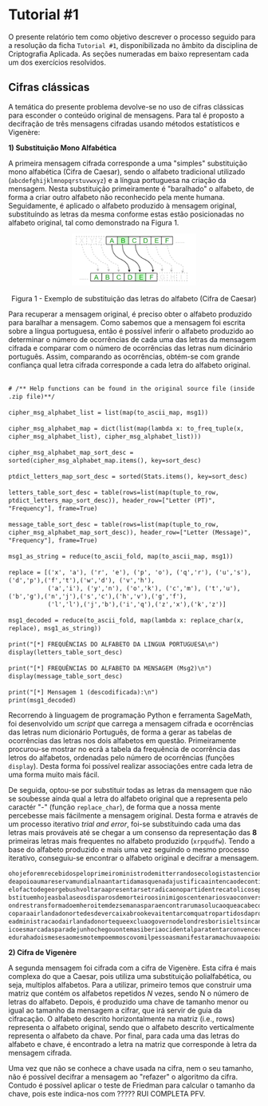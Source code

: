 # Tutorial #1

O presente relatório tem como objetivo descrever o processo seguido para a resolução da ficha `Tutorial #1`, disponibilizada no âmbito da disciplina de Criptografia Aplicada. As seções numeradas em baixo representam cada um dos exercícios resolvidos.

## Cifras clássicas

A temática do presente problema devolve-se no uso de cifras clássicas para esconder o conteúdo original de mensagens. Para tal é proposto a decifração de três mensagens cifradas usando métodos estatísticos e Vigenère:

**1) Substituição Mono Alfabética**

A primeira mensagem cifrada corresponde a uma "simples" substituição mono alfabética (Cifra de Caesar), sendo o alfabeto tradicional utilizado (`abcdefghijklmnopqrstuvwxyz`) e a língua portuguesa na criação da mensagem. Nesta substituição primeiramente é "baralhado" o alfabeto, de forma a criar outro alfabeto não reconhecido pela mente humana. Seguidamente, é aplicado o alfabeto produzido à mensagem original, substituíndo as letras da mesma conforme estas estão posicionadas no alfabeto original, tal como demonstrado na Figura 1.

<center>

<img src="https://raw.githubusercontent.com/freitzzz/cinderela/master/crypto/ciphers/caesar_cipher_alphabet_substituiton_example.png" alt="caesar_cipher_alphabet_substituiton_example" width="250"/>

Figura 1 - Exemplo de substituição das letras do alfabeto (Cifra de Caesar)

</center>

Para recuperar a mensagem original, é preciso obter o alfabeto produzido para baralhar a mensagem. Como sabemos que a mensagem foi escrita sobre a língua portuguesa, então é possível inferir o alfabeto produzido ao determinar o número de ocorrências de cada uma das letras da mensagem cifrada e comparar com o número de ocorrências das letras num dicinário português. Assim, comparando as ocorrências, obtém-se com grande confiança qual letra cifrada corresponde a cada letra do alfabeto original.

```

# /** Help functions can be found in the original source file (inside .zip file)**/

cipher_msg_alphabet_list = list(map(to_ascii_map, msg1))

cipher_msg_alphabet_map = dict(list(map(lambda x: to_freq_tuple(x, cipher_msg_alphabet_list), cipher_msg_alphabet_list)))

cipher_msg_alphabet_map_sort_desc = sorted(cipher_msg_alphabet_map.items(), key=sort_desc)

ptdict_letters_map_sort_desc = sorted(Stats.items(), key=sort_desc)

letters_table_sort_desc = table(rows=list(map(tuple_to_row, ptdict_letters_map_sort_desc)), header_row=["Letter (PT)", "Frequency"], frame=True)

message_table_sort_desc = table(rows=list(map(tuple_to_row, cipher_msg_alphabet_map_sort_desc)), header_row=["Letter (Message)", "Frequency"], frame=True)

msg1_as_string = reduce(to_ascii_fold, map(to_ascii_map, msg1))

replace = [('x', 'a'), ('r', 'e'), ('p', 'o'), ('q','r'), ('u','s'),('d','p'),('f','t'),('w','d'), ('v','h'),
           ('a','i'), ('y','n'), ('o','k'), ('c','m'), ('t','u'), ('b','g'),('n','j'),('s','c'),('h','v'),('g','f'),
           ('l','l'),('j','b'),('i','q'),('z','x'),('k','z')]

msg1_decoded = reduce(to_ascii_fold, map(lambda x: replace_char(x, replace), msg1_as_string))

print("[*] FREQUÊNCIAS DO ALFABETO DA LINGUA PORTUGUESA\n")
display(letters_table_sort_desc)

print("[*] FREQUÊNCIAS DO ALFABETO DA MENSAGEM (Msg2)\n")
display(message_table_sort_desc)

print("[*] Mensagem 1 (descodificada):\n")
print(msg1_decoded)
```

Recorrendo à linguagem de programação Python e ferramenta SageMath, foi desenvolvido um *script* que carrega a mensagem cifrada e ocorrências das letras num dicionário Português, de forma a gerar as tabelas de ocorrências das letras nos dois alfabetos em questão. Primeiramente procurou-se mostrar no ecrã a tabela da frequência de ocorrência das letros do alfabetos, ordenadas pelo número de ocorrências (funções `display`). Desta forma foi possível realizar associações entre cada letra de uma forma muito mais fácil.

De seguida, optou-se por substituir todas as letras da mensagem que não se soubesse ainda qual a letra do alfabeto original que a representa pelo caractér "-" (função `replace_char`), de forma que a nossa mente percebesse mais fácilmente a mensagem original. Desta forma e através de um processo iterativo *trial and error*, foi-se substítuindo cada uma das letras mais prováveis até se chegar a um consenso da representação das **8** primeiras letras mais frequentes no alfabeto produzido (`xrpqudfw`). Tendo a base do alfabeto produzido e mais uma vez seguindo o mesmo processo iterativo, conseguiu-se encontrar o alfabeto original e decifrar a mensagem.

```
ohojeforemrecebidospeloprimeiroministrodemitterrandosecologistastencionamaceitarasdesculpasesaudarasuapromessa
deapoioaumareservamundialnaantartidamasquenadajustificaaintencaodecontinuarcomasexperienciasdematerialatomicop
elofactodegeorgebushvoltaraapresentarsetradicaonopartidentrecatolicoseprotestantesnairlandadonorteaspalavrassu
bstituemhojeasbalaseosdisparosdemorteiroosinimigoscentenariosvaoconversarsobamediacaodepeterbrookeoministrodel
ondrestransformadoemheroitemdezsemanasparaencontrarumasolucaoqueacabecomumaguerracivildedecadasministrobritani
coparaairlandadonortedesdevercaixabrookevaitentarcomquatropartidosdaprovinciachegaraacordoquantoaumanovaformad
eadministracaodairlandadonortequeexcluaogovernodelondresborisieltsincandidatoapresidenciadarepublicarussaemele
icoesmarcadasparadejunhochegouontemasiberiaocidentalparatentarconvencerosmineirosdokuzbassasuspenderemagrevequ
edurahadoismesesaomesmotempoemmoscovomilpessoasmanifestaramachuvaapoioasuacandidaturaapesardascriticasdealgumasintervenc
```

**2) Cifra de Vigenère**

A segunda mensagem foi cifrada com a cifra de Vigenère. Esta cifra é mais complexa do que a Caesar, pois utiliza uma substituição polialfabética, ou seja, multiplos alfabetos. Para a utilizar, primeiro temos que construir uma matriz que contém os alfabetos repetidos *N* vezes, sendo N o número de letras do alfabeto. Depois, é produzido uma chave de tamanho menor ou igual ao tamanho da mensagem a cifrar, que irá servir de guia da cifracação. O alfabeto descrito horizontalmente na matriz (i.e., rows) representa o alfabeto original, sendo que o alfabeto descrito verticalmente representa o alfabeto da chave. Por final, para cada uma das letras do alfabeto e chave, é encontrado a letra na matriz que corresponde à letra da mensagem cifrada.

Uma vez que não se conhece a chave usada na cifra, nem o seu tamanho, não é possível decifrar a mensagem ao "refazer" o algoritmo da cifra. Contudo é possível aplicar o teste de Friedman para calcular o tamanho da chave, pois este indica-nos com ????? RUI COMPLETA PFV. 